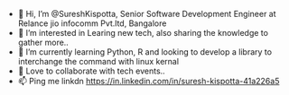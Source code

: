 - 👋 Hi, I’m @SureshKispotta, Senior Software Development Engineer at Relance jio infocomm Pvt.ltd, Bangalore
- 👀 I’m interested in Learing new tech, also sharing the knowledge to gather more..
- 🌱 I’m currently learning Python, R and looking to develop a library to interchange the command with linux kernal
- 💞️ Love to collaborate with tech events..
- 📫 Ping me linkdn https://in.linkedin.com/in/suresh-kispotta-41a226a5 

<!---
SureshKispotta/SureshKispotta is a ✨ special ✨ repository because its `README.md` (this file) appears on your GitHub profile.
You can click the Preview link to take a look at your changes.
--->
